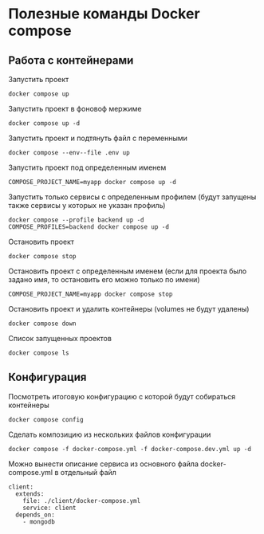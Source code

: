 # Полезные команды Docker compose

## Работа с контейнерами
Запустить проект

    docker compose up

Запустить проект в фоновоф мержиме

    docker compose up -d

Запустить проект и подтянуть файл с переменными

    docker compose --env--file .env up

Запустить проект под определенным именем

    COMPOSE_PROJECT_NAME=myapp docker compose up -d

Запустить только сервисы с определенным профилем (будут запущены также сервисы у которых не указан профиль)

    docker compose --profile backend up -d
    COMPOSE_PROFILES=backend docker compose up -d

Остановить проект

    docker compose stop

Остановить проект с определенным именем (если для проекта было задано имя, то остановить его можно только по имени)

    COMPOSE_PROJECT_NAME=myapp docker compose stop

Остановить проект и удалить контейнеры (volumes не будут удалены)

    docker compose down

Список запущенных проектов

    docker compose ls

## Конфигурация
Посмотреть итоговую конфигурацию с которой будут собираться контейнеры

    docker compose config

Сделать композицию из нескольких файлов конфигурации

    docker compose -f docker-compose.yml -f docker-compose.dev.yml up -d

Можно вынести описание сервиса из основного файла docker-compose.yml в отдельный файл

    client:
      extends:
        file: ./client/docker-compose.yml
        service: client
      depends_on:
        - mongodb